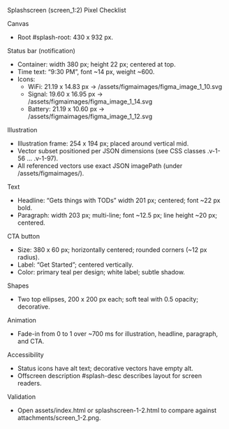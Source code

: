 Splashscreen (screen_1:2) Pixel Checklist

Canvas
- Root #splash-root: 430 x 932 px.

Status bar (notification)
- Container: width 380 px; height 22 px; centered at top.
- Time text: “9:30 PM”, font ~14 px, weight ~600.
- Icons:
  - WiFi: 21.19 x 14.83 px → /assets/figmaimages/figma_image_1_10.svg
  - Signal: 19.60 x 16.95 px → /assets/figmaimages/figma_image_1_14.svg
  - Battery: 21.19 x 10.60 px → /assets/figmaimages/figma_image_1_12.svg

Illustration
- Illustration frame: 254 x 194 px; placed around vertical mid.
- Vector subset positioned per JSON dimensions (see CSS classes .v-1-56 … .v-1-97).
- All referenced vectors use exact JSON imagePath (under /assets/figmaimages/).

Text
- Headline: “Gets things with TODs” width 201 px; centered; font ~22 px bold.
- Paragraph: width 203 px; multi-line; font ~12.5 px; line height ~20 px; centered.

CTA button
- Size: 380 x 60 px; horizontally centered; rounded corners (~12 px radius).
- Label: “Get Started”; centered vertically.
- Color: primary teal per design; white label; subtle shadow.

Shapes
- Two top ellipses, 200 x 200 px each; soft teal with 0.5 opacity; decorative.

Animation
- Fade-in from 0 to 1 over ~700 ms for illustration, headline, paragraph, and CTA.

Accessibility
- Status icons have alt text; decorative vectors have empty alt.
- Offscreen description #splash-desc describes layout for screen readers.

Validation
- Open assets/index.html or splashscreen-1-2.html to compare against attachments/screen_1-2.png.
